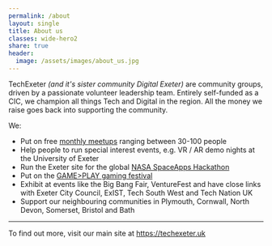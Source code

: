 ```yaml
---
permalink: /about
layout: single
title: About us
classes: wide-hero2
share: true
header:
  image: /assets/images/about_us.jpg
---
```

TechExeter <em>(and it's sister community Digital Exeter)</em> are community groups, driven by a passionate volunteer leadership team. Entirely self-funded as a CIC, we champion all things Tech and Digital in the region. All the money we raise goes back into supporting the community.

We:

* Put on free <a href="https://meetup.com/techexeter" target="_blank">monthly meetups</a> ranging between 30-100 people
* Help people to run special interest events, e.g. VR / AR demo nights at the University of Exeter
* Run the Exeter site for the global <a href="https://2018.spaceappschallenge.org/locations/exeter" target="_blank">NASA SpaceApps Hackathon</a>
* Put on the <a href="https://gameplay.techexeter.uk" target="_blank">GAME>PLAY gaming festival</a>
* Exhibit at events like the Big Bang Fair, VentureFest and have close links with Exeter City Council, ExIST, Tech South West and Tech Nation UK
* Support our neighbouring communities in Plymouth, Cornwall, North Devon, Somerset, Bristol and Bath

<hr/>
To find out more, visit our main site at <a href="https://techexeter.uk/2016/about-us/">https://techexeter.uk</a>